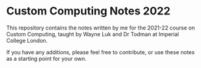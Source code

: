 # Custom Computing Notes 2022

This repository contains the notes written by me for the 2021-22 course on Custom Computing, taught by Wayne Luk and Dr Todman at Imperial College London. 

If you have any additions, please feel free to contribute, or use these notes as a starting point for your own.